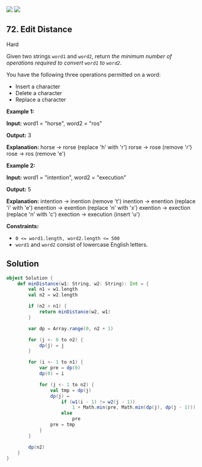 [![](https://img.shields.io/github/stars/LeetCode-in-Scala/LeetCode-in-Scala?label=Stars&style=flat-square)](https://github.com/LeetCode-in-Scala/LeetCode-in-Scala)
[![](https://img.shields.io/github/forks/LeetCode-in-Scala/LeetCode-in-Scala?label=Fork%20me%20on%20GitHub%20&style=flat-square)](https://github.com/LeetCode-in-Scala/LeetCode-in-Scala/fork)

## 72\. Edit Distance

Hard

Given two strings `word1` and `word2`, return _the minimum number of operations required to convert `word1` to `word2`_.

You have the following three operations permitted on a word:

*   Insert a character
*   Delete a character
*   Replace a character

**Example 1:**

**Input:** word1 = "horse", word2 = "ros"

**Output:** 3

**Explanation:** horse -> rorse (replace 'h' with 'r') rorse -> rose (remove 'r') rose -> ros (remove 'e') 

**Example 2:**

**Input:** word1 = "intention", word2 = "execution"

**Output:** 5

**Explanation:** intention -> inention (remove 't') inention -> enention (replace 'i' with 'e') enention -> exention (replace 'n' with 'x') exention -> exection (replace 'n' with 'c') exection -> execution (insert 'u') 

**Constraints:**

*   `0 <= word1.length, word2.length <= 500`
*   `word1` and `word2` consist of lowercase English letters.

## Solution

```scala
object Solution {
    def minDistance(w1: String, w2: String): Int = {
        val n1 = w1.length
        val n2 = w2.length

        if (n2 > n1) {
            return minDistance(w2, w1)
        }

        var dp = Array.range(0, n2 + 1)

        for (j <- 0 to n2) {
            dp(j) = j
        }

        for (i <- 1 to n1) {
            var pre = dp(0)
            dp(0) = i

            for (j <- 1 to n2) {
                val tmp = dp(j)
                dp(j) =
                    if (w1(i - 1) != w2(j - 1))
                        1 + Math.min(pre, Math.min(dp(j), dp(j - 1)))
                    else
                        pre
                pre = tmp
            }
        }

        dp(n2)
    }
}
```